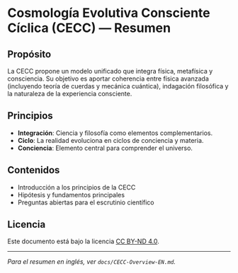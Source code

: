 # Cosmología Evolutiva Consciente Cíclica (CECC) — Resumen

## Propósito
La CECC propone un modelo unificado que integra física, metafísica y consciencia. Su objetivo es aportar coherencia entre física avanzada (incluyendo teoría de cuerdas y mecánica cuántica), indagación filosófica y la naturaleza de la experiencia consciente.

## Principios
- **Integración**: Ciencia y filosofía como elementos complementarios.
- **Ciclo**: La realidad evoluciona en ciclos de conciencia y materia.
- **Conciencia**: Elemento central para comprender el universo.

## Contenidos
- Introducción a los principios de la CECC
- Hipótesis y fundamentos principales
- Preguntas abiertas para el escrutinio científico

## Licencia
Este documento está bajo la licencia [CC BY-ND 4.0](https://creativecommons.org/licenses/by-nd/4.0/legalcode).

---

*Para el resumen en inglés, ver `docs/CECC-Overview-EN.md`.*
